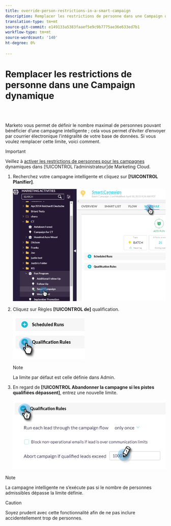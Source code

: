 ```yaml
---
title: override-person-restrictions-in-a-smart-campaign
description: Remplacer les restrictions de personne dans une Campaign dynamique
translation-type: tm+mt
source-git-commit: e149133a5383faaef5e9c9b7775ae36e633ed7b1
workflow-type: tm+mt
source-wordcount: '140'
ht-degree: 0%

---
```



# Remplacer les restrictions de personne dans une Campaign dynamique

<br> 

Marketo vous permet de définir le nombre maximal de personnes pouvant bénéficier d’une campagne intelligente ; cela vous permet d’éviter d’envoyer par courrier électronique l’intégralité de votre base de données. Si vous voulez remplacer cette limite, voici comment.

>[!IMPORTANT]
>
>Veillez à [activer les restrictions de personnes pour les campagnes](https://docs.marketo.com/display/DOCS/Enable+Person+Restrictions+for+Smart+Campaigns) dynamiques dans [!UICONTROL l’administrateur]de Marketing Cloud.

1. Recherchez votre campagne intelligente et cliquez sur **[!UICONTROL Planifier]**.

   ![Image un](/help/sky/assets/smart-campaigns/override-person-restrictions-in-a-smart-campaign/override-person-restrictions-in-a-smart-campaign-1.png)

1. Cliquez sur Règles **[!UICONTROL de]** qualification.

   ![Image 2](/help/sky/assets/smart-campaigns/override-person-restrictions-in-a-smart-campaign/override-person-restrictions-in-a-smart-campaign-2.png)

   >[!NOTE]
   >
   >La limite par défaut est celle définie dans Admin.

1. En regard de **[!UICONTROL Abandonner la campagne si les pistes qualifiées dépassent]**, entrez une nouvelle limite.

   ![Image trois](/help/sky/assets/smart-campaigns/override-person-restrictions-in-a-smart-campaign/override-person-restrictions-in-a-smart-campaign-3.png)

>[!NOTE]
>
>La campagne intelligente ne s’exécute pas si le nombre de personnes admissibles dépasse la limite définie.

>[!CAUTION]
>
>Soyez prudent avec cette fonctionnalité afin de ne pas inclure accidentellement trop de personnes.
